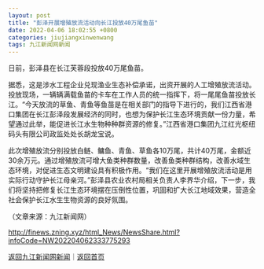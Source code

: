 ```yaml
---
layout: post
title: "彭泽开展增殖放流活动向长江投放40万尾鱼苗"
date: 2022-04-06 18:02:55 +0800
categories: jiujiangxinwenwang
tags: 九江新闻网新闻
---
```

<p>日前，彭泽县在长江芙蓉段投放40万尾鱼苗。</p>
 <p>据悉，这是涉水工程企业兑现渔业生态补偿承诺，出资开展的人工增殖放流活动。投放现场，一辆辆满载鱼苗的卡车在工作人员的统一指挥下，将一尾尾鱼苗投放长江。“今天放流的草鱼、青鱼等鱼苗是在相关部门的指导下进行的，我们江西省港口集团在长江彭泽段发展经济的同时，也想为保护长江生态环境贡献一份力量，希望通过此举，能促进长江水生物种种群资源的修复。”江西省港口集团九江红光枢纽码头有限公司政监处处长胡龙宝说。</p>
 <p>此次增殖放流分别投放白鲢、鳙鱼、青鱼、草鱼各10万尾，共计40万尾，金额近30余万元。通过增殖放流可增大鱼类种群数量，改善鱼类种群结构，改善水域生态环境，对促进生态文明建设具有积极作用。“我们在这里开展增殖放流活动是用实际行动守护长江母亲河。”彭泽县农业农村局相关负责人李界华介绍，下一步，我们将坚持把修复长江生态环境摆在压倒性位置，巩固和扩大长江地域效果，营造全社会保护长江水生生物资源的良好氛围。</p><p class="em_media">（文章来源：九江新闻网）</p>

<http://finews.zning.xyz/html_News/NewsShare.html?infoCode=NW202204062333775293>

[返回九江新闻网新闻](//finews.withounder.com/category/jiujiangxinwenwang.html)｜[返回首页](//finews.withounder.com/)